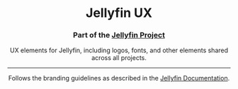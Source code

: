<h1 align="center">Jellyfin UX</h1>
<h3 align="center">Part of the <a href="https://jellyfin.media">Jellyfin Project</a></h3>

<p align="center">
UX elements for Jellyfin, including logos, fonts, and other elements shared across all projects.
</p>

---
<p align="center">
Follows the branding guidelines as described in the <a href="https://jellyfin.readthedocs.io/en/latest/contributor-docs/branding-guide/">Jellyfin Documentation</a>.
</p>
